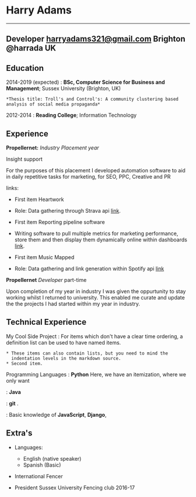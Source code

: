 Harry Adams
============

-------------------     ----------------------------
Developer               harryadams321@gmail.com
Brighton                @harrada
UK 
----------------------------

Education
---------

2014-2019 (expected)
:   **BSc, Computer Science for Business and Management**; Sussex University (Brighton, UK)

    *Thesis title: Troll's and Control's: A community clustering based analysis of social media propaganda* 

2012-2014
:   **Reading College**; 
    Information Technology

Experience
----------

**Propellernet:**
*Industry Placement year*

Insight support

For the purposes of this placement I developed automation software to aid in daily repetitive tasks for marketing, for SEO, PPC, Creative and PR

links:

* First item
Heartwork
* Role: Data gathering through Strava api [link](https://www.propellernet.co.uk/evans-cycles-in-support-of-the-british-heart-foundation-presents-heartwork/).

* First item
Reporting pipeline software
* Writing software to pull multiple metrics for marketing performance, store them and then display them dynamically online within dashboards [link](https://www.propellernet.co.uk/evans-cycles-in-support-of-the-british-heart-foundation-presents-heartwork/).

* First item
Music Mapped
* Role: Data gathering and link generation within Spotify api [link](https://www.celebritycruises.co.uk/music-mapped/)

**Propellernet**
*Developer*
part-time

Upon completion of my year in industry I was given the oppurtunity to stay working whilst I returned to university. This enabled me curate and update the the projects I had started within my year in industry.


Technical Experience
--------------------

My Cool Side Project
:   For items which don't have a clear time ordering, a definition
    list can be used to have named items.

    * These items can also contain lists, but you need to mind the
      indentation levels in the markdown source.
    * Second item.


Programming Languages
:   **Python** Here, we have an itemization, where we only want

:   **Java** 

:   **git**
.

:   Basic knowledge of **JavaScript**, **Django**, 


Extra's
----------------------------------------

* Languages:

     * English (native speaker)
     * Spanish (Basic) 

* International Fencer 

* President Sussex University Fencing club 2016-17 
